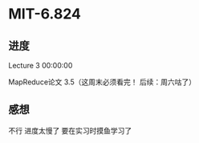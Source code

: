 # MIT-6.824

## 进度

Lecture 3    00:00:00

MapReduce论文  3.5（这周末必须看完！      后续：周六咕了）

## 感想

不行  进度太慢了   要在实习时摸鱼学习了

